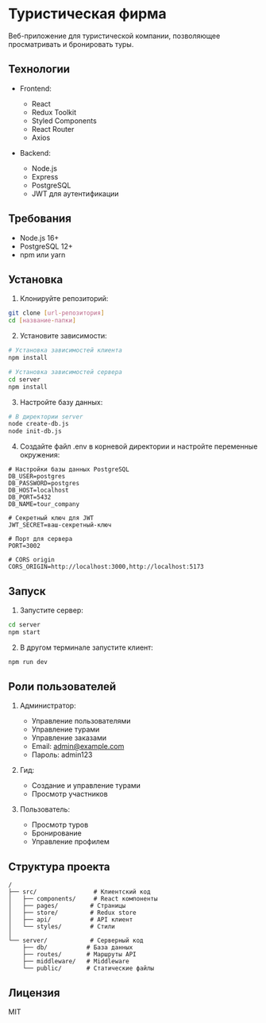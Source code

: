 # Туристическая фирма

Веб-приложение для туристической компании, позволяющее просматривать и бронировать туры.

## Технологии

- Frontend:
  - React
  - Redux Toolkit
  - Styled Components
  - React Router
  - Axios

- Backend:
  - Node.js
  - Express
  - PostgreSQL
  - JWT для аутентификации

## Требования

- Node.js 16+
- PostgreSQL 12+
- npm или yarn

## Установка

1. Клонируйте репозиторий:
```bash
git clone [url-репозитория]
cd [название-папки]
```

2. Установите зависимости:
```bash
# Установка зависимостей клиента
npm install

# Установка зависимостей сервера
cd server
npm install
```

3. Настройте базу данных:
```bash
# В директории server
node create-db.js
node init-db.js
```

4. Создайте файл .env в корневой директории и настройте переменные окружения:
```env
# Настройки базы данных PostgreSQL
DB_USER=postgres
DB_PASSWORD=postgres
DB_HOST=localhost
DB_PORT=5432
DB_NAME=tour_company

# Секретный ключ для JWT
JWT_SECRET=ваш-секретный-ключ

# Порт для сервера
PORT=3002

# CORS origin
CORS_ORIGIN=http://localhost:3000,http://localhost:5173
```

## Запуск

1. Запустите сервер:
```bash
cd server
npm start
```

2. В другом терминале запустите клиент:
```bash
npm run dev
```

## Роли пользователей

1. Администратор:
   - Управление пользователями
   - Управление турами
   - Управление заказами
   - Email: admin@example.com
   - Пароль: admin123

2. Гид:
   - Создание и управление турами
   - Просмотр участников

3. Пользователь:
   - Просмотр туров
   - Бронирование
   - Управление профилем

## Структура проекта

```
/
├── src/                # Клиентский код
│   ├── components/     # React компоненты
│   ├── pages/         # Страницы
│   ├── store/         # Redux store
│   ├── api/           # API клиент
│   └── styles/        # Стили
│
└── server/            # Серверный код
    ├── db/           # База данных
    ├── routes/       # Маршруты API
    ├── middleware/   # Middleware
    └── public/       # Статические файлы
```

## Лицензия

MIT
